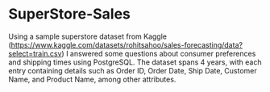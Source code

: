 # SuperStore-Sales

Using a sample superstore dataset from Kaggle (https://www.kaggle.com/datasets/rohitsahoo/sales-forecasting/data?select=train.csv) I answered some questions about consumer preferences and shipping times using PostgreSQL. The dataset spans 4 years, with each entry containing details such as Order ID, Order Date, Ship Date, Customer Name, and Product Name, among other attributes. 
